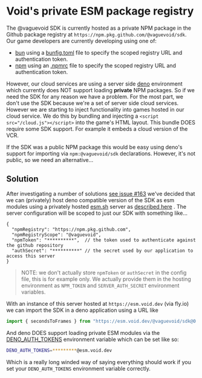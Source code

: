 # Void's private ESM package registry

The @vaguevoid SDK is currently hosted as a private NPM package in the Github package registry
at `https://npm.pkg.github.com/@vaguevoid/sdk`. Our game developers are currently developing
using one of:

  * [bun](https://bun.sh/) using a [bunfig.toml](https://bun.sh/docs/runtime/bunfig#install-scopes)
    file to specify the scoped registry URL and authentication token.
  * [npm](https://www.npmjs.com/) using an [.npmrc](https://docs.npmjs.com/cli/v10/configuring-npm/npmrc#auth-related-configuration)
    file to specify the scoped registry URL and authentication token.

However, our cloud services are using a server side [deno](https://deno.com/) environment which
currently does NOT support loading **private** NPM packages. So if we need the SDK for any reason
we have a problem. For the most part, we don't use the SDK because we're a set of server side
cloud services. However we are starting to inject functionality into games hosted in our cloud
service. We do this by bundling and injecting a `<script src="/cloud.js"></script>` into the
game's HTML layout. This bundle DOES require some SDK support. For example it embeds a cloud
version of the VCR.

If the SDK was a public NPM package this would be easy using deno's support for importing via
`npm:@vaguevoid/sdk` declarations. However, it's not public, so we need an alternative...

## Solution

After investigating a number of solutions [see issue #163](https://github.com/vaguevoid/cloud/issues/163)
we've decided that we can (privately) host deno compatible version of the SDK as esm modules using
a privately hosted [esm.sh](https://esm.sh/) server as [described here](https://github.com/esm-dev/esm.sh/blob/main/HOSTING.md)
. The server configuration will be scoped to just our SDK with something like...

```jsonc
{
  "npmRegistry": "https://npm.pkg.github.com",
  "npmRegistryScope": "@vaguevoid",
  "npmToken": "**********",  // the token used to authenticate against the github repository
  "authSecret": "**********" // the secret used by our application to access this server
}
```

> NOTE: we don't actually store `npmToken` or `authSecret` in the config file, this is for example
only. We actually provide them in the hosting environment as `NPM_TOKEN` and `SERVER_AUTH_SECRET`
environment variables.

With an instance of this server hosted at `https://esm.void.dev` (via fly.io) we can import the
SDK in a deno application using a URL like

```typescript
import { secondsToFrames } from "https://esm.void.dev/@vaguevoid/sdk@0.3.139"
```

And deno DOES support loading private ESM modules via the [DENO_AUTH_TOKENS](https://docs.deno.com/runtime/manual/basics/modules/private)
environment variable which can be set like so:

```bash
DENO_AUTH_TOKENS=*********@esm.void.dev
```

Which is a really long winded way of saying everything should work if you set your `DENO_AUTH_TOKENS`
environment variable correctly.

